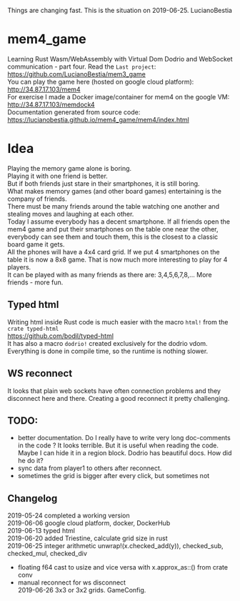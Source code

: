 Things are changing fast. This is the situation on 2019-06-25. LucianoBestia
# mem4_game
Learning Rust Wasm/WebAssembly with Virtual Dom Dodrio and WebSocket communication - part four.
Read the `Last project`:  
https://github.com/LucianoBestia/mem3_game  
You can play the game here (hosted on google cloud platform):  
http://34.87.17.103/mem4  
For exercise I made a Docker image/container for mem4 on the google VM:  
http://34.87.17.103/memdock4  
Documentation generated from source code:  
https://lucianobestia.github.io/mem4_game/mem4/index.html
# Idea
Playing the memory game alone is boring.  
Playing it with one friend is better.  
But if both friends just stare in their smartphones, it is still boring.  
What makes memory games (and other board games) entertaining is the company of friends.  
There must be many friends around the table watching one another and stealing moves and laughing at each other.  
Today I assume everybody has a decent smartphone. If all friends open the mem4 game and put their smartphones on the table one near the other, everybody can see them and touch them, this is the closest to a classic board game it gets.  
All the phones will have a 4x4 card grid. If we put 4 smartphones on the table it is now a 8x8 game. That is now much more interesting to play for 4 players.  
It can be played with as many friends as there are: 3,4,5,6,7,8,... More friends - more fun.  
## Typed html
Writing html inside Rust code is much easier with the macro `html!` from the `crate typed-html`  
https://github.com/bodil/typed-html  
It has also a macro `dodrio!` created exclusively for the dodrio vdom.  
Everything is done in compile time, so the runtime is nothing slower.
## WS reconnect
It looks that plain web sockets have often connection problems and they disconnect here and there. Creating a good reconnect it pretty challenging. 
## TODO:
- better documentation. Do I really have to write very long doc-comments in the code ? It looks terrible. But it is useful when reading the code. Maybe I can hide it in a region block. Dodrio has beautiful docs. How did he do it?  
- sync data from player1 to others after reconnect.
- sometimes the grid is bigger after every click, but sometimes not
## Changelog
2019-05-24 completed a working version  
2019-06-06 google cloud platform, docker, DockerHub  
2019-06-13 typed html  
2019-06-20 added Triestine, calculate grid size in rust  
2019-06-25 integer arithmetic unwrap!(x.checked_add(y)), checked_sub, checked_mul, checked_div  
- floating f64 cast to usize and vice versa with x.approx_as::<f64>() from crate conv  
- manual reconnect for ws disconnect  
2019-06-26 3x3 or 3x2 grids. GameConfig.  
  
